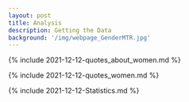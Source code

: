 ```yaml
---
layout: post
title: Analysis
description: Getting the Data
background: '/img/webpage_GenderMTR.jpg'
---
```


{% include 2021-12-12-quotes_about_women.md %}

{% include 2021-12-12-quotes_women.md %}

{% include 2021-12-12-Statistics.md %}